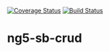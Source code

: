 [![Coverage Status](https://coveralls.io/repos/github/kubepay/ng5-sb-crud/badge.svg?branch=master)](https://coveralls.io/github/kubepay/ng5-sb-crud?branch=master)
[![Build Status](https://travis-ci.org/kubepay/ng5-sb-crud.svg?branch=master)](https://travis-ci.org/kubepay/ng5-sb-crud)
# ng5-sb-crud
